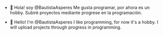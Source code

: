 - 👋 Hola! soy @BautistaAsperes
Me gusta programar, por ahora es un hobby. Subiré proyectos mediante progrese en la programación.

- 👋 Hello! I'm @BautistaAsperes
I like programming, for now it's a hobby. I will upload projects through progress in programming.
